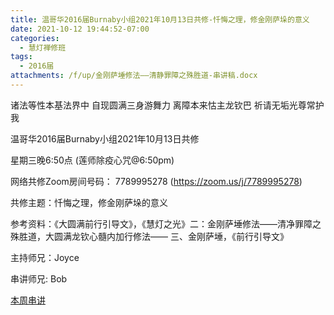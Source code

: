 ```yaml
---
title: 温哥华2016届Burnaby小组2021年10月13日共修-忏悔之理，修金刚萨垛的意义
date: 2021-10-12 19:44:52-07:00
categories:
  - 慧灯禅修班
tags:
  - 2016届
attachments: /f/up/金刚萨埵修法——清静罪障之殊胜道-串讲稿.docx
---
```

诸法等性本基法界中 自现圆满三身游舞力 离障本来怙主龙钦巴 祈请无垢光尊常护我

温哥华2016届Burnaby小组2021年10月13日共修 

星期三晚6:50点 (莲师除疫心咒@6:50pm)

网络共修Zoom房间号码： 7789995278 (<https://zoom.us/j/7789995278>)

共修主题：忏悔之理，修金刚萨垛的意义

参考资料：《大圆满前行引导文》，《慧灯之光》二：金刚萨埵修法——清净罪障之殊胜道，大圆满龙钦心髓内加行修法—— 三、金刚萨埵，《前行引导文》

主持师兄：Joyce

串讲师兄: Bob

[本周串讲](https://s3.ca-central-1.wasabisys.com/hddata/f.huidengchanxiu.net/hdv/f/up/金刚萨埵修法——清静罪障之殊胜道-串讲稿.docx)
